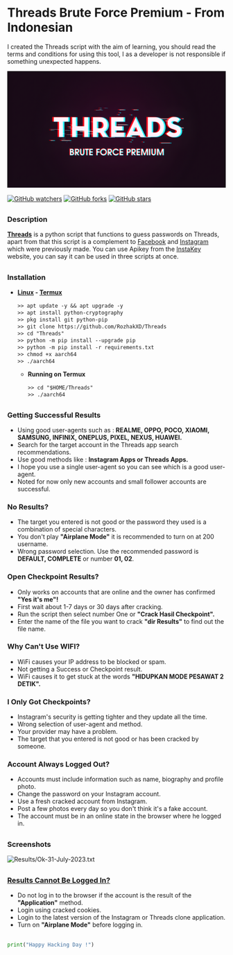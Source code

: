 # Threads Brute Force Premium - From Indonesian
I created the Threads script with the aim of learning, you should read the terms and conditions for using this tool, I as a developer is not responsible if something unexpected happens.
<p align="left"><img src="Data/Threads.jpg"/></p>

[![GitHub watchers](https://img.shields.io/github/watchers/rozhakxd/Threads.svg?style=social&label=Watch)](https://GitHub.com/rozhakxd/Threads/watchers/)
[![GitHub forks](https://img.shields.io/github/forks/rozhakxd/Threads.svg?style=social&label=Fork)](https://GitHub.com/rozhakxd/Threads/network/)
[![GitHub stars](https://img.shields.io/github/stars/rozhakxd/Threads.svg?style=social&label=Star)](https://GitHub.com/rozhakxd/Threads/stargazers/)


##

### Description
**[Threads](https://www.instagram.com/s/aGlnaGxpZ2h0OjE4MzA0MzE0MTAzMTA3NjQy?story_media_id=3163734838172204500_5398218083)** is a python script that functions to guess passwords on Threads, apart from that this script is a complement to [Facebook](https://github.com/RozhakXD/Facemash) and [Instagram](https://github.com/RozhakXD/Premium) which were previously made. You can use Apikey from the [InstaKey](https://instakey.rozhak.xyz/register/) website, you can say it can be used in three scripts at once.

##
  
### Installation

- **[Linux](https://drive.google.com/file/d/1LLdb8kX_Skma4Xi7dmjcq9_wpH0__OU3/view?usp=drivesdk) - [Termux](https://f-droid.org/repo/com.termux_118.apk)**

  ```
  >> apt update -y && apt upgrade -y
  >> apt install python-cryptography
  >> pkg install git python-pip
  >> git clone https://github.com/RozhakXD/Threads
  >> cd "Threads"
  >> python -m pip install --upgrade pip
  >> python -m pip install -r requirements.txt
  >> chmod +x aarch64
  >> ./aarch64
  ```
  - **Running on Termux**
  
    ```
    >> cd "$HOME/Threads"
    >> ./aarch64
    ```

##

### Getting Successful Results

- Using good user-agents such as : **REALME, OPPO, POCO, XIAOMI, SAMSUNG, INFINIX, ONEPLUS, PIXEL, NEXUS, HUAWEI.**
- Search for the target account in the Threads app search recommendations.
- Use good methods like : **Instagram Apps or Threads Apps.**
- I hope you use a single user-agent so you can see which is a good user-agent.
- Noted for now only new accounts and small follower accounts are successful.

### No Results?

- The target you entered is not good or the password they used is a combination of special characters.
- You don't play **"Airplane Mode"** it is recommended to turn on at 200 username.
- Wrong password selection. Use the recommended password is **DEFAULT, COMPLETE** or number **01, 02**.

### Open Checkpoint Results?

- Only works on accounts that are online and the owner has confirmed **"Yes it's me"!**
- First wait about 1-7 days or 30 days after cracking.
- Run the script then select number One or **"Crack Hasil Checkpoint".**
- Enter the name of the file you want to crack **"dir Results"** to find out the file name.

### Why Can't Use WIFI?

- WiFi causes your IP address to be blocked or spam.
- Not getting a Success or Checkpoint result.
- WiFi causes it to get stuck at the words **"HIDUPKAN MODE PESAWAT 2 DETIK".**

### I Only Got Checkpoints?

- Instagram's security is getting tighter and they update all the time.
- Wrong selection of user-agent and method.
- Your provider may have a problem.
- The target that you entered is not good or has been cracked by someone.

### Account Always Logged Out?

- Accounts must include information such as name, biography and profile photo.
- Change the password on your Instagram account.
- Use a fresh cracked account from Instagram.
- Post a few photos every day so you don't think it's a fake account.
- The account must be in an online state in the browser where he logged in.

##

### Screenshots

![Results/Ok-31-July-2023.txt](https://github.com/RozhakXD/Threads/blob/main/Data/Ok-31-July-2023.png)

##

### [Results Cannot Be Logged In?](https://drive.google.com/file/d/10kp-862cR3HOuvWRqGx--ZM-Wg-0IG4d/view?usp=drive_link)

- Do not log in to the browser if the account is the result of the **"Application"** method.
- Login using cracked cookies.
- Login to the latest version of the Instagram or Threads clone application.
- Turn on **"Airplane Mode"** before logging in.

##

~~~python
print("Happy Hacking Day !")
~~~
